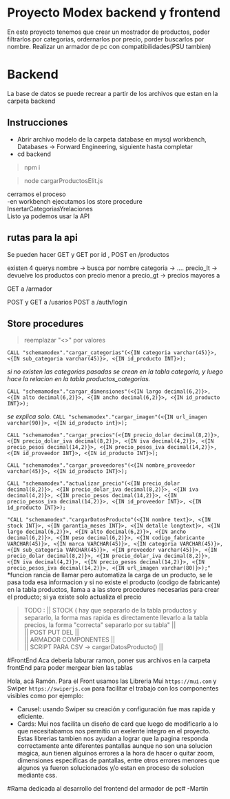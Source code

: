 # Proyecto Modex backend y frontend
En este proyecto tenemos que crear un mostrador de productos, poder filtrarlos por categorias, ordernarlos por precio, porder buscarlos por nombre. Realizar un armador de pc con compatibilidades(PSU tambien)

# Backend
La base de datos se puede recrear a partir de los archivos que estan en la carpeta backend
## Instrucciones 
- Abrir archivo modelo de la carpeta database en mysql workbench, Databases  -> Forward Engineering, siguiente hasta completar   
- cd backend   
> npm i
   
> node cargarProductosElit.js

cerramos el proceso        
-en workbench ejecutamos los store procedure InsertarCategoriasYrelaciones   
Listo ya podemos usar la API   

## rutas para la api   
Se pueden hacer GET y GET por id , POST en /productos

existen 4 querys
nombre -> busca por nombre
categoria -> ....
precio_lt -> devuelve los productos con precio menor a
precio_gt -> precios mayores a

GET a /armador

POST y GET a /usarios
POST a /auth/login

## Store procedures 
> reemplazar "<>" por valores

`CALL "schemamodex"."cargar_categorias"(<{IN categoria varchar(45)}>, <{IN sub_categoria varchar(45)}>, <{IN id_producto INT}>);`
    
*si no existen las categorias pasadas se crean en la tabla categoria, y luego hace la relacion en la tabla productos_categorias.*


`CALL "schemamodex"."cargar_dimensiones"(<{IN largo decimal(6,2)}>, <{IN alto decimal(6,2)}>, <{IN ancho decimal(6,2)}>, <{IN id_producto INT}>);`

*se explica solo.*
`CALL "schemamodex"."cargar_imagen"(<{IN url_imagen varchar(90)}>, <{IN id_producto int}>);`

`CALL "schemamodex"."cargar_precios"(<{IN precio_dolar decimal(8,2)}>, <{IN precio_dolar_iva decimal(8,2)}>, <{IN iva decimal(4,2)}>, <{IN precio_pesos decimal(14,2)}>, <{IN precio_pesos_iva decimal(14,2)}>, <{IN id_proveedor INT}>, <{IN id_producto INT}>);`

`CALL "schemamodex"."cargar_proveedores"(<{IN nombre_proveedor varchar(45)}>, <{IN id_producto INT}>);`

`CALL "schemamodex"."actualizar_precio"(<{IN precio_dolar decimal(8,2)}>, <{IN precio_dolar_iva decimal(8,2)}>, <{IN iva decimal(4,2)}>, <{IN precio_pesos decimal(14,2)}>, <{IN precio_pesos_iva decimal(14,2)}>, <{IN id_proveedor INT}>, <{IN id_producto INT}>);`


`"CALL "schemamodex"."cargarDatosProducto"(<{IN nombre text}>, <{IN stock INT}>, <{IN garantia_meses INT}>,
<{IN detalle longtext}>, <{IN largo decimal(6,2)}>, <{IN alto decimal(6,2)}>, <{IN ancho decimal(6,2)}>,
<{IN peso decimal(6,2)}>, <{IN codigo_fabricante VARCHAR(45)}>, <{IN marca VARCHAR(45)}>, <{IN categoria VARCHAR(45)}>,
<{IN sub_categoria VARCHAR(45)}>, <{IN proveedor varchar(45)}>, <{IN precio_dolar decimal(8,2)}>, <{IN precio_dolar_iva decimal(8,2)}>, 
<{IN iva decimal(4,2)}>, <{IN precio_pesos decimal(14,2)}>, <{IN precio_pesos_iva decimal(14,2)}>, <{IN url_imagen varchar(80)}>);"`
*funcion rancia de llamar pero automatiza la carga de un producto, se le pasa toda esa informacion y si no existe el producto (codigo de fabricante) en la tabla productos, llama a a las store procedures necesarias para crear el producto; si ya existe solo actualiza el precio
>TODO : || STOCK ( hay que separarlo de la tabla productos y separarlo, la forma mas rapida es directamente llevarlo a la tabla precios, la forma "correcta" separarlo por su tabla" ||      
> || POST PUT DEL  ||  
>|| ARMADOR COMPONENTES ||  
> || SCRIPT PARA CSV -> cargarDatosProducto() ||


  #FrontEnd
Aca deberia laburar ramon, poner sus archivos en la carpeta frontEnd para poder mergear bien las tablas

 Hola, acá Ramón.
 Para el Front usamos las Libreria Mui `https://mui.com` y Swiper `https://swiperjs.com` para facilitar
 el trabajo con los componentes visibles como por ejemplo:
- Carusel: usando Swiper su creación y configuración fue mas rapida y eficiente.
- Cards: Mui nos facilita un diseño de card que luego de modificarlo a lo que necesitabamos
nos permitio un exelente integro en el proyecto.
 Estas librerias tambien nos ayudan a lograr que la pagina responda correctamente ante diferentes pantallas
aunque no son una solucion magica, aun tienen alguinos errores a la hora de hacer o quitar zoom,
dimensiones especificas de pantallas, entre otros errores menores que algunos ya fueron solucionados
y/o estan en proceso de solucion mediante css.

#Rama dedicada al desarrollo del frontend del armador de pc# -Martín
